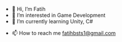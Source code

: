 - 👋 Hi, I’m Fatih
- 👀 I’m interested in Game Development
- 🌱 I’m currently learning Unity, C#
<!---
- 💞️ I’m looking to collaborate on ...
--->
- 📫 How to reach me fatihbsts1@gmail.com

<!---
fatihbestas/fatihbestas is a ✨ special ✨ repository because its `README.md` (this file) appears on your GitHub profile.
You can click the Preview link to take a look at your changes.
--->
